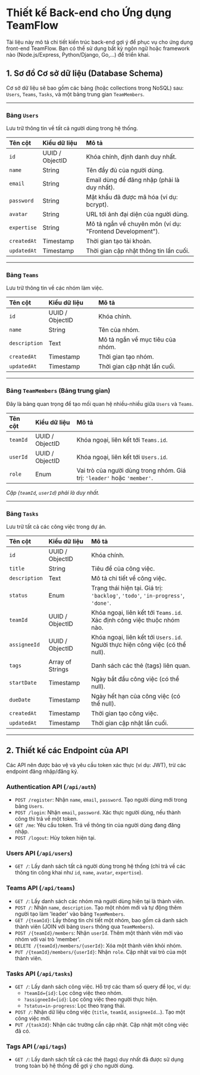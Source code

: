 # Thiết kế Back-end cho Ứng dụng TeamFlow

Tài liệu này mô tả chi tiết kiến trúc back-end gợi ý để phục vụ cho ứng dụng front-end TeamFlow. Bạn có thể sử dụng bất kỳ ngôn ngữ hoặc framework nào (Node.js/Express, Python/Django, Go,...) để triển khai.

## 1. Sơ đồ Cơ sở dữ liệu (Database Schema)

Cơ sở dữ liệu sẽ bao gồm các bảng (hoặc collections trong NoSQL) sau: `Users`, `Teams`, `Tasks`, và một bảng trung gian `TeamMembers`.

---

### Bảng `Users`
Lưu trữ thông tin về tất cả người dùng trong hệ thống.

| Tên cột | Kiểu dữ liệu | Mô tả |
| :--- | :--- | :--- |
| `id` | UUID / ObjectID | Khóa chính, định danh duy nhất. |
| `name` | String | Tên đầy đủ của người dùng. |
| `email` | String | Email dùng để đăng nhập (phải là duy nhất). |
| `password` | String | Mật khẩu đã được mã hóa (ví dụ: bcrypt). |
| `avatar` | String | URL tới ảnh đại diện của người dùng. |
| `expertise` | String | Mô tả ngắn về chuyên môn (ví dụ: "Frontend Development"). |
| `createdAt` | Timestamp | Thời gian tạo tài khoản. |
| `updatedAt` | Timestamp | Thời gian cập nhật thông tin lần cuối. |

---

### Bảng `Teams`
Lưu trữ thông tin về các nhóm làm việc.

| Tên cột | Kiểu dữ liệu | Mô tả |
| :--- | :--- | :--- |
| `id` | UUID / ObjectID | Khóa chính. |
| `name` | String | Tên của nhóm. |
| `description`| Text | Mô tả ngắn về mục tiêu của nhóm. |
| `createdAt` | Timestamp | Thời gian tạo nhóm. |
| `updatedAt` | Timestamp | Thời gian cập nhật lần cuối. |

---

### Bảng `TeamMembers` (Bảng trung gian)
Đây là bảng quan trọng để tạo mối quan hệ nhiều-nhiều giữa `Users` và `Teams`.

| Tên cột | Kiểu dữ liệu | Mô tả |
| :--- | :--- | :--- |
| `teamId` | UUID / ObjectID | Khóa ngoại, liên kết tới `Teams.id`. |
| `userId` | UUID / ObjectID | Khóa ngoại, liên kết tới `Users.id`. |
| `role` | Enum | Vai trò của người dùng trong nhóm. Giá trị: `'leader'` hoặc `'member'`. |

_Cặp (`teamId`, `userId`) phải là duy nhất._

---

### Bảng `Tasks`
Lưu trữ tất cả các công việc trong dự án.

| Tên cột | Kiểu dữ liệu | Mô tả |
| :--- | :--- | :--- |
| `id` | UUID / ObjectID | Khóa chính. |
| `title` | String | Tiêu đề của công việc. |
| `description`| Text | Mô tả chi tiết về công việc. |
| `status` | Enum | Trạng thái hiện tại. Giá trị: `'backlog'`, `'todo'`, `'in-progress'`, `'done'`. |
| `teamId` | UUID / ObjectID | Khóa ngoại, liên kết tới `Teams.id`. Xác định công việc thuộc nhóm nào. |
| `assigneeId` | UUID / ObjectID | Khóa ngoại, liên kết tới `Users.id`. Người thực hiện công việc (có thể null). |
| `tags` | Array of Strings | Danh sách các thẻ (tags) liên quan. |
| `startDate` | Timestamp | Ngày bắt đầu công việc (có thể null). |
| `dueDate` | Timestamp | Ngày hết hạn của công việc (có thể null). |
| `createdAt` | Timestamp | Thời gian tạo công việc. |
| `updatedAt` | Timestamp | Thời gian cập nhật lần cuối. |

---

## 2. Thiết kế các Endpoint của API

Các API nên được bảo vệ và yêu cầu token xác thực (ví dụ: JWT), trừ các endpoint đăng nhập/đăng ký.

### Authentication API (`/api/auth`)
- `POST /register`: Nhận `name`, `email`, `password`. Tạo người dùng mới trong bảng `Users`.
- `POST /login`: Nhận `email`, `password`. Xác thực người dùng, nếu thành công thì trả về một token.
- `GET /me`: Yêu cầu token. Trả về thông tin của người dùng đang đăng nhập.
- `POST /logout`: Hủy token hiện tại.

### Users API (`/api/users`)
- `GET /`: Lấy danh sách tất cả người dùng trong hệ thống (chỉ trả về các thông tin công khai như `id`, `name`, `avatar`, `expertise`).

### Teams API (`/api/teams`)
- `GET /`: Lấy danh sách các nhóm mà người dùng hiện tại là thành viên.
- `POST /`: Nhận `name`, `description`. Tạo một nhóm mới và tự động thêm người tạo làm 'leader' vào bảng `TeamMembers`.
- `GET /{teamId}`: Lấy thông tin chi tiết một nhóm, bao gồm cả danh sách thành viên (JOIN với bảng `Users` thông qua `TeamMembers`).
- `POST /{teamId}/members`: Nhận `userId`. Thêm một thành viên mới vào nhóm với vai trò 'member'.
- `DELETE /{teamId}/members/{userId}`: Xóa một thành viên khỏi nhóm.
- `PUT /{teamId}/members/{userId}`: Nhận `role`. Cập nhật vai trò của một thành viên.

### Tasks API (`/api/tasks`)
- `GET /`: Lấy danh sách công việc. Hỗ trợ các tham số query để lọc, ví dụ:
  - `?teamId={id}`: Lọc công việc theo nhóm.
  - `?assigneeId={id}`: Lọc công việc theo người thực hiện.
  - `?status=in-progress`: Lọc theo trạng thái.
- `POST /`: Nhận dữ liệu công việc (`title`, `teamId`, `assigneeId`...). Tạo một công việc mới.
- `PUT /{taskId}`: Nhận các trường cần cập nhật. Cập nhật một công việc đã có.

### Tags API (`/api/tags`)
- `GET /`: Lấy danh sách tất cả các thẻ (tags) duy nhất đã được sử dụng trong toàn bộ hệ thống để gợi ý cho người dùng.

